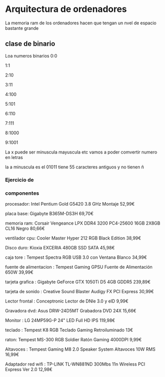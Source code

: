 # Arquitectura de ordenadores 
La memoria ram de los ordenadores hacen que tengan un nvel de espacio bastante grande 










## clase de binario 
Loa numeros binarios 
0:0

1:1

2:10

3:11

4:100

5:101

6:110

7:111

8:1000

9:1001

La x puede ser minuscula mayuscula etc 
vamos a poder comvertir numero en letras 

la a minuscula es el 01011
tiene 55 caracteres antiguos y no tienen ñ

 
### Ejercicio de 







### componentes 


procesador: Intel Pentium Gold G5420 3.8 GHz Montaje 52,99€

placa base: Gigabyte B365M-DS3H 69,70€

memoria ram: Corsair Vengeance LPX DDR4 3200 PC4-25600 16GB 2X8GB CL16 Negro 80,66€

ventilador cpu: Cooler Master Hyper 212 RGB Black Edition 38,99€

Disco duro: Kioxia EXCERIA 480GB SSD SATA 45,98€

caja tore : Tempest Spectra RGB USB 3.0 con Ventana Blanco 34,99€

fuente de alimentacion : Tempest Gaming GPSU Fuente de Alimentación 650W 39,99€

tarjeta grafica : Gigabyte GeForce GTX 1050Ti D5 4GB GDDR5 239,89€

tarjeta de sonido : Creative Sound Blaster Audigy FX PCI Express 30,99€

Lector frontal : Conceptronic Lector de DNIe 3.0 y eID 9,99€ 

Gravadora dvd: Asus DRW-24D5MT Grabadora DVD 24X 15,66€

Monitor : LG 24MP59G-P 24" LED Full HD IPS 119,98€ 

teclado : Tempest K8 RGB Teclado Gaming Retroiluminado 13€

raton: Tempest MS-300 RGB Soldier Ratón Gaming 4000DPI 9,99€

Altavoces :  Tempest Gaming M8 2.0 Speaker System Altavoces 10W RMS 16,99€

Adaptador red wifi : TP-LINK TL-WN881ND 300Mbs 11n Wireless PCI Express Ver 2.0 12,98€ 
